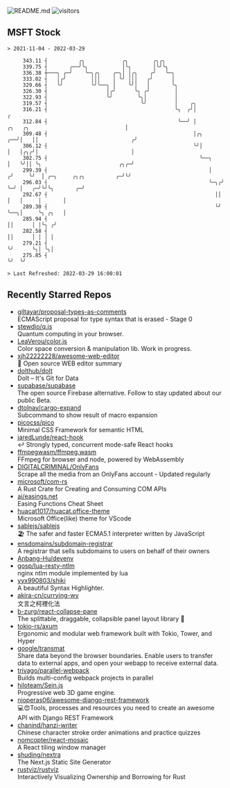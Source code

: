 ![README.md](https://github.com/Gerhut/Gerhut/workflows/README.md/badge.svg)
![visitors](https://visitors.vercel.app/Gerhut/Gerhut?token=8cf69d1f6813d272ef062726b6070c9be4ff72038cfe5a7ded7384a8da65d866)

## MSFT Stock

```
> 2021-11-04 - 2022-03-29

     343.11 ┤          ╭╮            ╭╮        ╭╮╭╮                                                              
     339.75 ┤       ╭──╯╰╮           │╰╮       │╰╯╰╮                                                             
     336.38 ┼───╮ ╭─╯    ╰─╮╭╮    ╭─╮│ │╭╮    ╭╯   ╰─╮                                                           
     333.02 ┤   │╭╯        │││    │ ╰╯ │││   ╭╯      │                                                           
     329.66 ┤   ╰╯         ╰╯╰──╮ │    ╰╯│   │       ╰╮                                                          
     326.30 ┤                   │╭╯      ╰╮ ╭╯        │                                                          
     322.93 ┤                   ╰╯        ╰╮│         │                                                          
     319.57 ┤                              ╰╯         │    ╭╮                                                    
     316.21 ┤                                         ╰╮  ╭╯│                                                  ╭ 
     312.84 ┤                                          ╰──╯ │            ╭╮   ╭╮                               │ 
     309.48 ┤                                               │╭╮       ╭──╯│   ││                              ╭╯ 
     306.12 ┤                                               ╰╯│       │   │╭╮╭╯│                              │  
     302.75 ┤                                                 ╰──╮    │   ╰╯││ ╰╮                         ╭╮╭─╯  
     299.39 ┤                                                    │   ╭╯     ╰╯  │ ╭─╮     ╭╮╭╮          ╭─╯╰╯    
     296.03 ┤                                                    ╰─╮╭╯          ╰─╯ │   ╭─╯╰╯╰╮       ╭─╯        
     292.67 ┤                                                      ││               │   │     │       │          
     289.30 ┤                                                      ╰╯               ╰──╮│     ╰╮ ╭╮   │          
     285.94 ┤                                                                          ││      │ │╰╮ ╭╯          
     282.58 ┤                                                                          ││      │ │ │ │           
     279.21 ┤                                                                          ╰╯      ╰╮│ ╰╮│           
     275.85 ┤                                                                                   ╰╯  ╰╯           

> Last Refreshed: 2022-03-29 16:00:01
```

## Recently Starred Repos

- [giltayar/proposal-types-as-comments](https://github.com/giltayar/proposal-types-as-comments)  
  ECMAScript proposal for type syntax that is erased - Stage 0
- [stewdio/q.js](https://github.com/stewdio/q.js)  
  Quantum computing in your browser.
- [LeaVerou/color.js](https://github.com/LeaVerou/color.js)  
  Color space conversion & manipulation lib. Work in progress.
- [xjh22222228/awesome-web-editor](https://github.com/xjh22222228/awesome-web-editor)  
  🔨  Open source WEB editor summary
- [dolthub/dolt](https://github.com/dolthub/dolt)  
  Dolt – It's Git for Data
- [supabase/supabase](https://github.com/supabase/supabase)  
  The open source Firebase alternative. Follow to stay updated about our public Beta.
- [dtolnay/cargo-expand](https://github.com/dtolnay/cargo-expand)  
  Subcommand to show result of macro expansion
- [picocss/pico](https://github.com/picocss/pico)  
  Minimal CSS Framework for semantic HTML
- [jaredLunde/react-hook](https://github.com/jaredLunde/react-hook)  
  ↩ Strongly typed, concurrent mode-safe React hooks
- [ffmpegwasm/ffmpeg.wasm](https://github.com/ffmpegwasm/ffmpeg.wasm)  
  FFmpeg for browser and node, powered by WebAssembly
- [DIGITALCRIMINAL/OnlyFans](https://github.com/DIGITALCRIMINAL/OnlyFans)  
  Scrape all the media from an OnlyFans account - Updated regularly
- [microsoft/com-rs](https://github.com/microsoft/com-rs)  
  A Rust Crate for Creating and Consuming COM APIs
- [ai/easings.net](https://github.com/ai/easings.net)  
  Easing Functions Cheat Sheet
- [huacat1017/huacat.office-theme](https://github.com/huacat1017/huacat.office-theme)  
  Microsoft Office(like) theme for VScode
- [sablejs/sablejs](https://github.com/sablejs/sablejs)  
  🏖️ The safer and faster ECMA5.1 interpreter written by JavaScript
- [ensdomains/subdomain-registrar](https://github.com/ensdomains/subdomain-registrar)  
  A registrar that sells subdomains to users on behalf of their owners
- [Anbang-Hu/devenv](https://github.com/Anbang-Hu/devenv)  
- [gosp/lua-resty-ntlm](https://github.com/gosp/lua-resty-ntlm)  
  nginx ntlm module implemented by lua
- [yyx990803/shiki](https://github.com/yyx990803/shiki)  
  A beautiful Syntax Highlighter.
- [akira-cn/currying-wy](https://github.com/akira-cn/currying-wy)  
  文言之柯裡化法
- [b-zurg/react-collapse-pane](https://github.com/b-zurg/react-collapse-pane)  
  The splittable, draggable, collapsible panel layout library 🎉
- [tokio-rs/axum](https://github.com/tokio-rs/axum)  
  Ergonomic and modular web framework built with Tokio, Tower, and Hyper
- [google/transmat](https://github.com/google/transmat)  
  Share data beyond the browser boundaries. Enable users to transfer data to external apps, and open your webapp to receive external data.
- [trivago/parallel-webpack](https://github.com/trivago/parallel-webpack)  
  Builds multi-config webpack projects in parallel
- [hiloteam/Sein.js](https://github.com/hiloteam/Sein.js)  
  Progressive web 3D game engine.
- [nioperas06/awesome-django-rest-framework](https://github.com/nioperas06/awesome-django-rest-framework)  
   💻😍Tools, processes and resources you need to create an awesome API with Django REST Framework
- [chanind/hanzi-writer](https://github.com/chanind/hanzi-writer)  
  Chinese character stroke order animations and practice quizzes
- [nomcopter/react-mosaic](https://github.com/nomcopter/react-mosaic)  
  A React tiling window manager
- [shuding/nextra](https://github.com/shuding/nextra)  
  The Next.js Static Site Generator
- [rustviz/rustviz](https://github.com/rustviz/rustviz)  
  Interactively Visualizing Ownership and Borrowing for Rust
